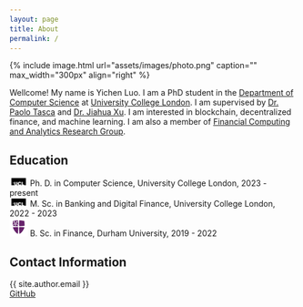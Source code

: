 ```yaml
---
layout: page
title: About
permalink: /
---
```


{% include image.html url="assets/images/photo.png" caption="" max_width="300px" align="right" %}

Wellcome! My name is Yichen Luo. I am a PhD student in the [Department of Computer Science](https://www.ucl.ac.uk/computer-science/ucl-computer-science) at [University College London](https://www.ucl.ac.uk/). I am supervised by [Dr. Paolo Tasca](https://www.paolotasca.com/) and [Dr. Jiahua Xu](https://jiahua-xu.com/). I am interested in blockchain, decentralized finance, and machine learning. I am also a member of [Financial Computing and Analytics Research Group](https://www.ucl.ac.uk/computer-science/research/research-groups/financial-computing-and-analytics).

<h2> Education </h2>
<img src="assets/images/ucl.png" alt="ucl-icon" width="32", height="16"> Ph. D. in Computer Science, University College London, 2023 - present <br />
<img src="assets/images/ucl.png" alt="ucl-icon" width="32", height="16"> M. Sc. in Banking and Digital Finance, University College London, 2022 - 2023 <br />
<img src="assets/images/durham.png" alt="durham-icon" width="32", height="32"> B. Sc. in Finance, Durham University, 2019 - 2022 <br />


<h2> Contact Information </h2>
<i class="fa-solid fa-envelope"></i>  {{ site.author.email }}<br />
<i class="fa-brands fa-square-github fa-lg"></i><a href="https://github.com/{{ site.author.github_username }}"> GitHub</a> <br />
